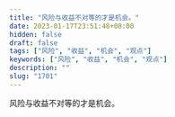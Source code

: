 ```yaml
---
title: "风险与收益不对等的才是机会。"
date: 2023-01-17T23:51:48+08:00
hidden: false
draft: false
tags: ["风险", "收益", "机会", "观点"]
keywords: ["风险", "收益", "机会", "观点"]
description: ""
slug: "1701"
---
```


风险与收益不对等的才是机会。
